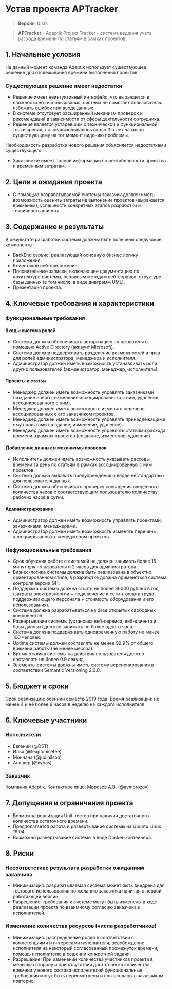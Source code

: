 # Устав проекта APTracker

> **Версия**: 0.1.0.

> **APTracker** - Adeptik Project Tracker - система ведения учета расхода времени по статьям в рамках проектов.

## 1. Начальные условия

На данный момент команда Adeptik использует существующее решение для отслеживания времени выполнения проектов.

### Существующее решение имеет недостатки

- Решение имеет неинтуитивный интерфейс, что выражается в сложности его использования, система не помогает пользователю избежать ошибок при вводе данных.
- В системе отсутсвует расширенный механизм проверок и рекомендаций в зависимости от сферы деятельности сотрудника.
- Решение является устаревшим с технической и функциональной точки зрения, т.к. реализовывалось около 3-х лет назад по существующему на тот момент видению проблемы.

Необходимость разработки нового решения объясняется недостатками существующего.

- Заказчик не имеет полной информации по рентабельности проектов и временным затратам.

## 2. Цели и ожидания проекта

- С помощью разрабатываемой системы заказчик должен иметь возможность оценить затраты на выпонение проектов (выражается временем), успешность конкретных этапов разработки и токсичность клиента.

## 3. Содержание и результаты

В результате разработки системы должны быть получены следующие компоненты:

- BackEnd сервис, реализующий основную бизнес логику приложения.
- Клиентское веб-приложение.
- Пояснительные записки, включающие документацию по архитектуре системы, основным методам веб-сервиса, структуре базы данных (в том числе, в виде диаграмм UML).
- Презентация проекта.

## 4. Ключевые требования и характеристики

### Функциональные требования

#### Вход и система ролей

- Система должна обеспечивать авторизацию пользователя с помощью Active Directory (аккаунт Microsoft).
- Система должна поддерживать разделение возможностей и прав для ролей администратора, менеджера и исполнителя.
- Администратор должен иметь возможность устанавливать роли других пользователей (администратор, менеджер, исполнитель).
  
#### Проекты и статьи

- Менеджер должен иметь возможность управлять заказчиками (создание нового, изменение ассоциированного с ним, удаление ассоциированного с ним).
- Менеджер должен иметь возможность изменять перечень ассоциированных с его заказчиком проектов.
- Менеджер должен иметь возможность управлять принадлежащими ему проектами (создание, изменение, удаление).
- Менеджер должен иметь возможность управлять статьями расхода времени в рамках проектов (создание, изменение, удаление).

#### Добавление данных и механизмы проверок

- Исполнитель должен иметь возможность указывать расходы времени за день по статьям в рамках ассоциированных с ним проектов.
- Система должна выдавать предупреждения о вводе нестандартных для пользователя данных.
- Система должна обеспечивать проверку совпадения введенного количества часов с соответствующим пользователю количеству рабочих часов в сутки.

#### Администрирование

- Администратор должен иметь возможность управлять проектами, заказчиками, менеджерами.
- Администратор должен иметь возможность изменять перечень ассоциированных с менеджером проектов.

### Нефункциональные требования

- Срок обучения работе с системой не должен занимать более 15 минут для пользователя и 2 часов для администратора.
- Бизнес-логика системы должна быть реализована в объектно ориентированном стиле, в разработке должна применяться система контроля версий GIT.
- Поддержка системы должна стоить не более 36000 рублей в год (затраты электроэнергии + подключение к сети + оплата труда поддерживающего персонала + стоимость оборудования и его использования).
- Система должна разрабатываться на базе открытых свободных компонентов.
- Развертывание системы (установка веб-сервиса, веб-клиента и базы данных) должно занимать не более одного часа.
- Система должна поддерживать одновременную работу не менее 100 человек.
- Uptime системы должен составлять не менее 99.9% от общего времени работы (не менее месяца).
- Время отклика системы на действия пользователя должно составлять не более 0.9 секунд.
- Элементы системы должны иметь систему версионирования в соответствии Semantic Versioning 2.0.0.

## 5. Бюджет и сроки

Срок реализации: осенний семестр 2019 года.
Время реализации: не менее 4 и не более 6 часов в неделю на каждого исполнителя.

## 6. Ключевые участники

### Исполнители

- Евгений (@D5T)
- Илья (@leaptonisetee)
- Мончача (@judinilson)
- Алишер (@iwbas)

### Заказчик

Компания Adeptik.
Контактное лицо: Морозов А.В. (@avmorozov)

## 7. Допущения и ограничения проекта

- Возможна реализация Unit-тестов при наличии достаточного количества остаточного времени.
- Предполагается работа и развертывание системы на Ubuntu Linux 19.04.
- Возможно развертывание системы в виде Docker-контейнера.

## 8. Риски

### Несоответстиве результата разработки ожиданиям заказчика

- Минимизация: разрабатываемая система может быть внедрена для тестового использования по желанию заказчика начиная с первой работающей версии.
- Разрешение: требования к системе могут быть изменены в ходе реализации проекта по взаимному согласию заказчика и исполнителей.

### Изменение количества ресурсов (числа разработчиков)

- Минимизация: распределение ролей в соответствии с компетенциями и интересами исполнителя, освобождение исполнителя на некоторый согласованный промежуток времени, помощь исполнителю в решении конкретной задачи.
- Разрешение: При изменении количества участников проекта в меньшую сторону и при отсутствии достаточного количества времени у нового состава исполнителей функциональные требования могут быть пересмотрены и согласованы с заказчиком повторно.
